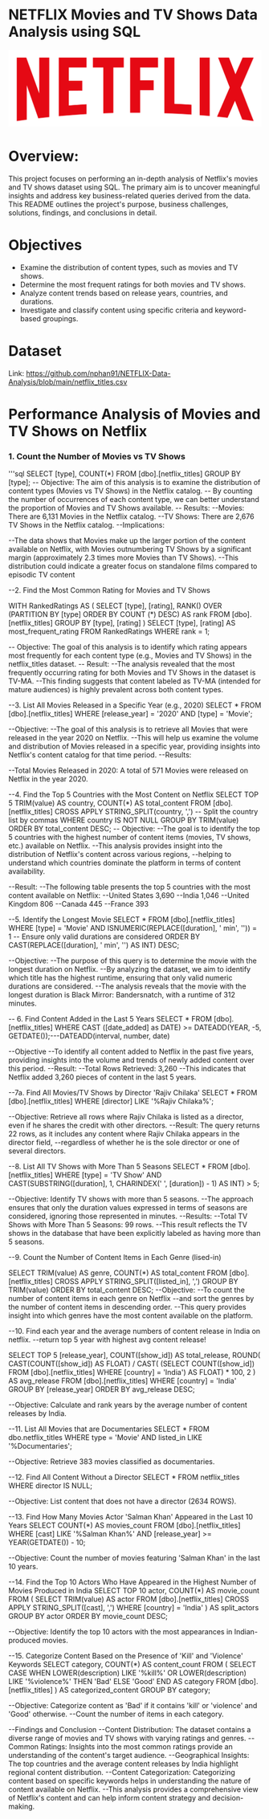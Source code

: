 # NETFLIX Movies and TV Shows Data Analysis using SQL
![Netflix Logo](https://github.com/nphan91/NETFLIX-Data-Analysis/blob/main/logo.png)
# Overview: 
This project focuses on performing an in-depth analysis of Netflix's movies and TV shows dataset using SQL. The primary aim is to uncover meaningful insights and address key business-related queries derived from the data. This README outlines the project's purpose, business challenges, solutions, findings, and conclusions in detail.  

# Objectives  
- Examine the distribution of content types, such as movies and TV shows.  
- Determine the most frequent ratings for both movies and TV shows.  
- Analyze content trends based on release years, countries, and durations.  
- Investigate and classify content using specific criteria and keyword-based groupings.  
# Dataset
Link: https://github.com/nphan91/NETFLIX-Data-Analysis/blob/main/netflix_titles.csv

# Performance Analysis of Movies and TV Shows on Netflix 
### 1. Count the Number of Movies vs TV Shows
'''sql
SELECT 
    [type],
    COUNT(*)
FROM [dbo].[netflix_titles]
GROUP BY [type];
-- Objective: The aim of this analysis is to examine the distribution of content types (Movies vs TV Shows) in the Netflix catalog. 
-- By counting the number of occurrences of each content type, we can better understand the proportion of Movies and TV Shows available.
-- Results:
--Movies: There are 6,131 Movies in the Netflix catalog.
--TV Shows: There are 2,676 TV Shows in the Netflix catalog.
--Implications:

--The data shows that Movies make up the larger portion of the content available on Netflix, with Movies outnumbering TV Shows by a significant margin (approximately 2.3 times more Movies than TV Shows).
--This distribution could indicate a greater focus on standalone films compared to episodic TV content

--2. Find the Most Common Rating for Movies and TV Shows

WITH RankedRatings AS (
    SELECT 
        [type],
        [rating],
        RANK() OVER (PARTITION BY [type] ORDER BY COUNT (*) DESC) AS rank
    FROM [dbo].[netflix_titles]
    GROUP BY [type], [rating]
)
SELECT 
    [type],
    [rating] AS most_frequent_rating
FROM RankedRatings
WHERE rank = 1;

-- Objective: The goal of this analysis is to identify which rating appears most frequently for each content type (e.g., Movies and TV Shows) in the netflix_titles dataset. 
-- Result: 
--The analysis revealed that the most frequently occurring rating for both Movies and TV Shows in the dataset is TV-MA.
--This finding suggests that content labeled as TV-MA (intended for mature audiences) is highly prevalent across both content types.

--3. List All Movies Released in a Specific Year (e.g., 2020)
SELECT *
FROM [dbo].[netflix_titles]
WHERE [release_year] = '2020' AND [type] = 'Movie';

--Objective:
--The goal of this analysis is to retrieve all Movies that were released in the year 2020 on Netflix. 
--This will help us examine the volume and distribution of Movies released in a specific year, providing insights into Netflix's content catalog for that time period.
--Results:

--Total Movies Released in 2020: A total of 571 Movies were released on Netflix in the year 2020.

--4. Find the Top 5 Countries with the Most Content on Netflix
SELECT TOP 5 
    TRIM(value) AS country,
    COUNT(*) AS total_content
FROM 
    [dbo].[netflix_titles]
    CROSS APPLY STRING_SPLIT(country, ',') -- Split the country list by commas
WHERE 
    country IS NOT NULL
GROUP BY 
    TRIM(value)
ORDER BY 
    total_content DESC;
--	Objective:
--The goal is to identify the top 5 countries with the highest number of content items (movies, TV shows, etc.) available on Netflix. 
--This analysis provides insight into the distribution of Netflix's content across various regions, 
--helping to understand which countries dominate the platform in terms of content availability.

--Result:
--The following table presents the top 5 countries with the most content available on Netflix:
--United States		3,690
--India				1,046
--United Kingdom	806
--Canada			445
--France			393


--5. Identify the Longest Movie
SELECT *
FROM [dbo].[netflix_titles]
WHERE  [type] = 'Movie'
AND ISNUMERIC(REPLACE([duration], ' min', '')) = 1  -- Ensure only valid durations are considered
ORDER BY CAST(REPLACE([duration], ' min', '') AS INT) DESC;

--Objective:
--The purpose of this query is to determine the movie with the longest duration on Netflix. 
--By analyzing the dataset, we aim to identify which title has the highest runtime, ensuring that only valid numeric durations are considered.
--The analysis reveals that the movie with the longest duration is Black Mirror: Bandersnatch, with a runtime of 312 minutes.

-- 6. Find Content Added in the Last 5 Years
SELECT *
FROM [dbo].[netflix_titles]
WHERE CAST ([date_added] as DATE) >= DATEADD(YEAR, -5, GETDATE());---DATEADD(interval, number, date)


--Objective
--To identify all content added to Netflix in the past five years, providing insights into the volume and trends of newly added content over this period.
--Result:
--Total Rows Retrieved: 3,260
--This indicates that Netflix added 3,260 pieces of content in the last 5 years.

--7a. Find All Movies/TV Shows by Director 'Rajiv Chilaka'
SELECT *
FROM [dbo].[netflix_titles]
WHERE [director] LIKE '%Rajiv Chilaka%';


--Objective: Retrieve all rows where Rajiv Chilaka is listed as a director, even if he shares the credit with other directors.
--Result: The query returns 22 rows, as it includes any content where Rajiv Chilaka appears in the director field, 
--regardless of whether he is the sole director or one of several directors.

--8. List All TV Shows with More Than 5 Seasons
SELECT *
FROM [dbo].[netflix_titles]
WHERE [type] = 'TV Show'
  AND CAST(SUBSTRING([duration], 1, CHARINDEX(' ', [duration]) - 1) AS INT) > 5;

  
--Objective: Identify TV shows with more than 5 seasons.
--The approach ensures that only the duration values expressed in terms of seasons are considered, ignoring those represented in minutes.
--Results:
--Total TV Shows with More Than 5 Seasons: 99 rows.
--This result reflects the TV shows in the database that have been explicitly labeled as having more than 5 seasons.

--9. Count the Number of Content Items in Each Genre (lised-in)

SELECT 
    TRIM(value) AS genre,
    COUNT(*) AS total_content
FROM [dbo].[netflix_titles]
CROSS APPLY STRING_SPLIT([listed_in], ',')
GROUP BY TRIM(value)
ORDER BY total_content DESC;
--Objective:
--To count the number of content items in each genre on Netflix 
--and sort the genres by the number of content items in descending order. 
--This query provides insight into which genres have the most content available on the platform.

--10. Find each year and the average numbers of content release in India on netflix.
--return top 5 year with highest avg content release!

SELECT TOP 5
    [release_year],
    COUNT([show_id]) AS total_release,
    ROUND(
        CAST(COUNT([show_id]) AS FLOAT) /
        CAST(
		(SELECT COUNT([show_id]) 
		FROM [dbo].[netflix_titles] 
		WHERE [country] = 'India') AS FLOAT) * 100, 2
    ) AS avg_release
FROM [dbo].[netflix_titles]
WHERE [country] = 'India'
GROUP BY [release_year]
ORDER BY avg_release DESC;

--Objective: Calculate and rank years by the average number of content releases by India.

--11. List All Movies that are Documentaries
SELECT * 
FROM dbo.netflix_titles
WHERE type = 'Movie' AND listed_in LIKE '%Documentaries';

--Objective: Retrieve 383 movies classified as documentaries.

--12. Find All Content Without a Director
SELECT * 
FROM netflix_titles
WHERE director IS NULL;

--Objective: List content that does not have a director (2634 ROWS).

--13. Find How Many Movies Actor 'Salman Khan' Appeared in the Last 10 Years
SELECT COUNT(*) AS movies_count
FROM [dbo].[netflix_titles]
WHERE [cast] LIKE '%Salman Khan%'
  AND [release_year] >= YEAR(GETDATE()) - 10;

--Objective: Count the number of movies featuring 'Salman Khan' in the last 10 years.

--14. Find the Top 10 Actors Who Have Appeared in the Highest Number of Movies Produced in India
SELECT TOP 10
    actor,
    COUNT(*) AS movie_count
FROM (
    SELECT 
        TRIM(value) AS actor
    FROM [dbo].[netflix_titles]
    CROSS APPLY STRING_SPLIT([cast], ',')
    WHERE [country] = 'India'
) AS split_actors
GROUP BY actor
ORDER BY movie_count DESC;

--Objective: Identify the top 10 actors with the most appearances in Indian-produced movies.

--15. Categorize Content Based on the Presence of 'Kill' and 'Violence' Keywords
SELECT 
    category,
    COUNT(*) AS content_count
FROM (
    SELECT 
        CASE 
            WHEN LOWER(description) LIKE '%kill%' OR LOWER(description) LIKE '%violence%' THEN 'Bad'
            ELSE 'Good'
        END AS category
    FROM [dbo].[netflix_titles]
) AS categorized_content
GROUP BY category;

--Objective: Categorize content as 'Bad' if it contains 'kill' or 'violence' and 'Good' otherwise. 
--Count the number of items in each category.

--Findings and Conclusion
--Content Distribution: The dataset contains a diverse range of movies and TV shows with varying ratings and genres.
--Common Ratings: Insights into the most common ratings provide an understanding of the content's target audience.
--Geographical Insights: The top countries and the average content releases by India highlight regional content distribution.
--Content Categorization: Categorizing content based on specific keywords helps in understanding the nature of content available on Netflix.
--This analysis provides a comprehensive view of Netflix's content and can help inform content strategy and decision-making.

